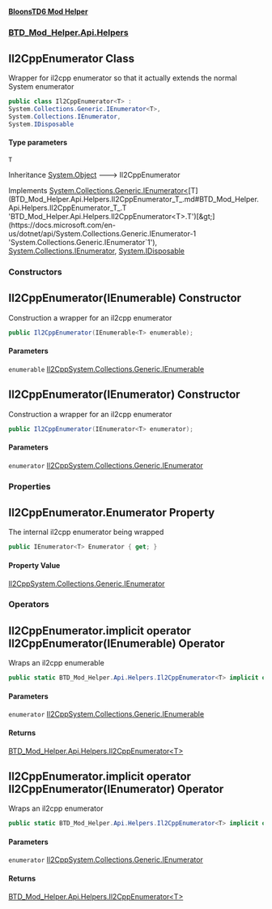 #### [BloonsTD6 Mod Helper](README.md 'README')
### [BTD_Mod_Helper.Api.Helpers](README.md#BTD_Mod_Helper.Api.Helpers 'BTD_Mod_Helper.Api.Helpers')

## Il2CppEnumerator<T> Class

Wrapper for il2cpp enumerator so that it actually extends the normal System enumerator

```csharp
public class Il2CppEnumerator<T> :
System.Collections.Generic.IEnumerator<T>,
System.Collections.IEnumerator,
System.IDisposable
```
#### Type parameters

<a name='BTD_Mod_Helper.Api.Helpers.Il2CppEnumerator_T_.T'></a>

`T`

Inheritance [System.Object](https://docs.microsoft.com/en-us/dotnet/api/System.Object 'System.Object') &#129106; Il2CppEnumerator<T>

Implements [System.Collections.Generic.IEnumerator&lt;](https://docs.microsoft.com/en-us/dotnet/api/System.Collections.Generic.IEnumerator-1 'System.Collections.Generic.IEnumerator`1')[T](BTD_Mod_Helper.Api.Helpers.Il2CppEnumerator_T_.md#BTD_Mod_Helper.Api.Helpers.Il2CppEnumerator_T_.T 'BTD_Mod_Helper.Api.Helpers.Il2CppEnumerator<T>.T')[&gt;](https://docs.microsoft.com/en-us/dotnet/api/System.Collections.Generic.IEnumerator-1 'System.Collections.Generic.IEnumerator`1'), [System.Collections.IEnumerator](https://docs.microsoft.com/en-us/dotnet/api/System.Collections.IEnumerator 'System.Collections.IEnumerator'), [System.IDisposable](https://docs.microsoft.com/en-us/dotnet/api/System.IDisposable 'System.IDisposable')
### Constructors

<a name='BTD_Mod_Helper.Api.Helpers.Il2CppEnumerator_T_.Il2CppEnumerator(IEnumerable_T_)'></a>

## Il2CppEnumerator(IEnumerable<T>) Constructor

Construction a wrapper for an il2cpp enumerator

```csharp
public Il2CppEnumerator(IEnumerable<T> enumerable);
```
#### Parameters

<a name='BTD_Mod_Helper.Api.Helpers.Il2CppEnumerator_T_.Il2CppEnumerator(IEnumerable_T_).enumerable'></a>

`enumerable` [Il2CppSystem.Collections.Generic.IEnumerable](https://docs.microsoft.com/en-us/dotnet/api/Il2CppSystem.Collections.Generic.IEnumerable 'Il2CppSystem.Collections.Generic.IEnumerable')

<a name='BTD_Mod_Helper.Api.Helpers.Il2CppEnumerator_T_.Il2CppEnumerator(IEnumerator_T_)'></a>

## Il2CppEnumerator(IEnumerator<T>) Constructor

Construction a wrapper for an il2cpp enumerator

```csharp
public Il2CppEnumerator(IEnumerator<T> enumerator);
```
#### Parameters

<a name='BTD_Mod_Helper.Api.Helpers.Il2CppEnumerator_T_.Il2CppEnumerator(IEnumerator_T_).enumerator'></a>

`enumerator` [Il2CppSystem.Collections.Generic.IEnumerator](https://docs.microsoft.com/en-us/dotnet/api/Il2CppSystem.Collections.Generic.IEnumerator 'Il2CppSystem.Collections.Generic.IEnumerator')
### Properties

<a name='BTD_Mod_Helper.Api.Helpers.Il2CppEnumerator_T_.Enumerator'></a>

## Il2CppEnumerator<T>.Enumerator Property

The internal il2cpp enumerator being wrapped

```csharp
public IEnumerator<T> Enumerator { get; }
```

#### Property Value
[Il2CppSystem.Collections.Generic.IEnumerator](https://docs.microsoft.com/en-us/dotnet/api/Il2CppSystem.Collections.Generic.IEnumerator 'Il2CppSystem.Collections.Generic.IEnumerator')
### Operators

<a name='BTD_Mod_Helper.Api.Helpers.Il2CppEnumerator_T_.op_ImplicitBTD_Mod_Helper.Api.Helpers.Il2CppEnumerator_T_(IEnumerable_T_)'></a>

## Il2CppEnumerator<T>.implicit operator Il2CppEnumerator<T>(IEnumerable<T>) Operator

Wraps an il2cpp enumerable

```csharp
public static BTD_Mod_Helper.Api.Helpers.Il2CppEnumerator<T> implicit operator Il2CppEnumerator<T>(IEnumerable<T> enumerator);
```
#### Parameters

<a name='BTD_Mod_Helper.Api.Helpers.Il2CppEnumerator_T_.op_ImplicitBTD_Mod_Helper.Api.Helpers.Il2CppEnumerator_T_(IEnumerable_T_).enumerator'></a>

`enumerator` [Il2CppSystem.Collections.Generic.IEnumerable](https://docs.microsoft.com/en-us/dotnet/api/Il2CppSystem.Collections.Generic.IEnumerable 'Il2CppSystem.Collections.Generic.IEnumerable')

#### Returns
[BTD_Mod_Helper.Api.Helpers.Il2CppEnumerator&lt;](BTD_Mod_Helper.Api.Helpers.Il2CppEnumerator_T_.md 'BTD_Mod_Helper.Api.Helpers.Il2CppEnumerator<T>')[T](BTD_Mod_Helper.Api.Helpers.Il2CppEnumerator_T_.md#BTD_Mod_Helper.Api.Helpers.Il2CppEnumerator_T_.T 'BTD_Mod_Helper.Api.Helpers.Il2CppEnumerator<T>.T')[&gt;](BTD_Mod_Helper.Api.Helpers.Il2CppEnumerator_T_.md 'BTD_Mod_Helper.Api.Helpers.Il2CppEnumerator<T>')

<a name='BTD_Mod_Helper.Api.Helpers.Il2CppEnumerator_T_.op_ImplicitBTD_Mod_Helper.Api.Helpers.Il2CppEnumerator_T_(IEnumerator_T_)'></a>

## Il2CppEnumerator<T>.implicit operator Il2CppEnumerator<T>(IEnumerator<T>) Operator

Wraps an il2cpp enumerator

```csharp
public static BTD_Mod_Helper.Api.Helpers.Il2CppEnumerator<T> implicit operator Il2CppEnumerator<T>(IEnumerator<T> enumerator);
```
#### Parameters

<a name='BTD_Mod_Helper.Api.Helpers.Il2CppEnumerator_T_.op_ImplicitBTD_Mod_Helper.Api.Helpers.Il2CppEnumerator_T_(IEnumerator_T_).enumerator'></a>

`enumerator` [Il2CppSystem.Collections.Generic.IEnumerator](https://docs.microsoft.com/en-us/dotnet/api/Il2CppSystem.Collections.Generic.IEnumerator 'Il2CppSystem.Collections.Generic.IEnumerator')

#### Returns
[BTD_Mod_Helper.Api.Helpers.Il2CppEnumerator&lt;](BTD_Mod_Helper.Api.Helpers.Il2CppEnumerator_T_.md 'BTD_Mod_Helper.Api.Helpers.Il2CppEnumerator<T>')[T](BTD_Mod_Helper.Api.Helpers.Il2CppEnumerator_T_.md#BTD_Mod_Helper.Api.Helpers.Il2CppEnumerator_T_.T 'BTD_Mod_Helper.Api.Helpers.Il2CppEnumerator<T>.T')[&gt;](BTD_Mod_Helper.Api.Helpers.Il2CppEnumerator_T_.md 'BTD_Mod_Helper.Api.Helpers.Il2CppEnumerator<T>')